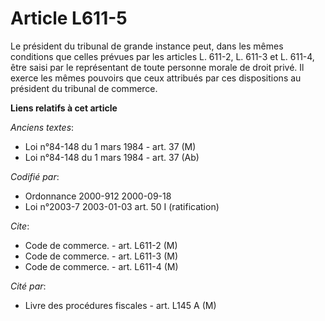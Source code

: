 # Article L611-5

Le président du tribunal de grande instance peut, dans les mêmes conditions que celles prévues par les articles L. 611-2, L.
611-3 et L. 611-4, être saisi par le représentant de toute personne morale de droit privé. Il exerce les mêmes pouvoirs que
ceux attribués par ces dispositions au président du tribunal de commerce.

**Liens relatifs à cet article**

_Anciens textes_:

  - Loi n°84-148 du 1 mars 1984 - art. 37 (M)
  - Loi n°84-148 du 1 mars 1984 - art. 37 (Ab)

_Codifié par_:

  - Ordonnance 2000-912 2000-09-18
  - Loi n°2003-7 2003-01-03 art. 50 I (ratification)

_Cite_:

  - Code de commerce. - art. L611-2 (M)
  - Code de commerce. - art. L611-3 (M)
  - Code de commerce. - art. L611-4 (M)

_Cité par_:

  - Livre des procédures fiscales - art. L145 A (M)
